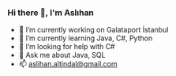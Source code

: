 ### Hi there 👋, I'm Aslıhan


- 🔭 I’m currently working on Galataport İstanbul
- 🌱 I’m currently learning Java, C#, Python
- 🤔 I’m looking for help with C#
- 💬 Ask me about Java, SQL
- 📫 aslihan.altindal@gmail.com


